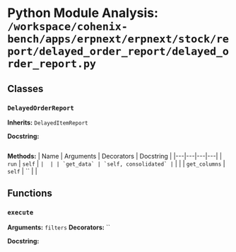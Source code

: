 # Python Module Analysis: `/workspace/cohenix-bench/apps/erpnext/erpnext/stock/report/delayed_order_report/delayed_order_report.py`

## Classes

### `DelayedOrderReport`
**Inherits:** `DelayedItemReport`


**Docstring:**
```

```

**Methods:**
| Name | Arguments | Decorators | Docstring |
|---|---|---|---|
| `run` | `self` | `` |  |
| `get_data` | `self, consolidated` | `` |  |
| `get_columns` | `self` | `` |  |





## Functions

### `execute`
**Arguments:** `filters`
**Decorators:** ``

**Docstring:**
```

```

